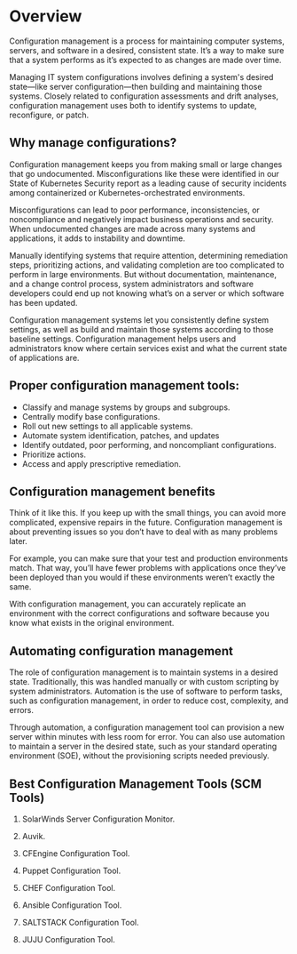 # Overview
Configuration management is a process for maintaining computer systems, servers, and software in a desired, consistent state. It’s a way to make sure that a system performs as it’s expected to as changes are made over time. 

Managing IT system configurations involves defining a system's desired state—like server configuration—then building and maintaining those systems. Closely related to configuration assessments and drift analyses, configuration management uses both to identify systems to update, reconfigure, or patch.

## Why manage configurations?
Configuration management keeps you from making small or large changes that go undocumented. Misconfigurations like these were identified in our State of Kubernetes Security report as a leading cause of security incidents among containerized or Kubernetes-orchestrated environments. 

Misconfigurations can lead to poor performance, inconsistencies, or noncompliance and negatively impact business operations and security. When undocumented changes are made across many systems and applications, it adds to instability and downtime.

Manually identifying systems that require attention, determining remediation steps, prioritizing actions, and validating completion are too complicated to perform in large environments. But without documentation, maintenance, and a change control process, system administrators and software developers could end up not knowing what’s on a server or which software has been updated.

Configuration management systems let you consistently define system settings, as well as build and maintain those systems according to those baseline settings. Configuration management helps users and administrators know where certain services exist and what the current state of applications are.

## Proper configuration management tools:
- Classify and manage systems by groups and subgroups. 
- Centrally modify base configurations.
- Roll out new settings to all applicable systems. 
- Automate system identification, patches, and updates
- Identify outdated, poor performing, and noncompliant configurations. 
- Prioritize actions. 
- Access and apply prescriptive remediation.

## Configuration management benefits
Think of it like this. If you keep up with the small things, you can avoid more complicated, expensive repairs in the future. Configuration management is about preventing issues so you don’t have to deal with as many problems later. 

For example, you can make sure that your test and production environments match. That way, you’ll have fewer problems with applications once they’ve been deployed than you would if these environments weren’t exactly the same.

With configuration management, you can accurately replicate an environment with the correct configurations and software because you know what exists in the original environment.

## Automating configuration management
The role of configuration management is to maintain systems in a desired state. Traditionally, this was handled manually or with custom scripting by system administrators. Automation is the use of software to perform tasks, such as configuration management, in order to reduce cost, complexity, and errors.

Through automation, a configuration management tool can provision a new server within minutes with less room for error. You can also use automation to maintain a server in the desired state, such as your standard operating environment (SOE), without the provisioning scripts needed previously.

## Best Configuration Management Tools (SCM Tools)

1) SolarWinds Server Configuration Monitor.

2) Auvik.

3) CFEngine Configuration Tool.

4) Puppet Configuration Tool.

5) CHEF Configuration Tool.

6) Ansible Configuration Tool.

7) SALTSTACK Configuration Tool.

8) JUJU Configuration Tool.